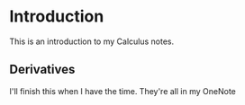 # Introduction

This is an introduction to my Calculus notes.



## Derivatives

I'll finish this when I have the time. They're all in my OneNote
